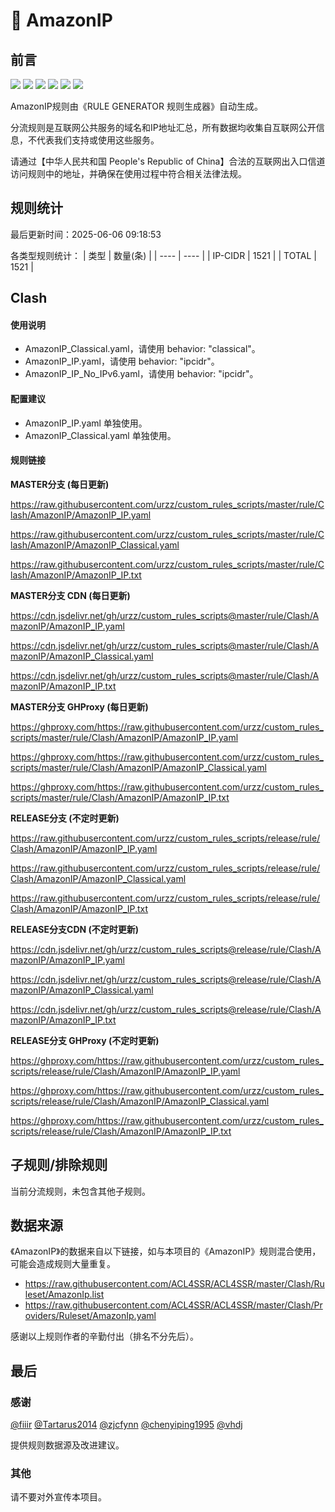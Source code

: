 # 🧸 AmazonIP

## 前言

![](https://shields.io/badge/-移除重复规则-ff69b4) ![](https://shields.io/badge/-DOMAIN与DOMAIN--SUFFIX合并-green) ![](https://shields.io/badge/-DOMAIN--SUFFIX间合并-critical) ![](https://shields.io/badge/-DOMAIN与DOMAIN--KEYWORD合并-9cf) ![](https://shields.io/badge/-DOMAIN--SUFFIX与DOMAIN--KEYWORD合并-blue) ![](https://shields.io/badge/-IP--CIDR(6)合并-blueviolet) 

AmazonIP规则由《RULE GENERATOR 规则生成器》自动生成。

分流规则是互联网公共服务的域名和IP地址汇总，所有数据均收集自互联网公开信息，不代表我们支持或使用这些服务。

请通过【中华人民共和国 People's Republic of China】合法的互联网出入口信道访问规则中的地址，并确保在使用过程中符合相关法律法规。

## 规则统计

最后更新时间：2025-06-06 09:18:53

各类型规则统计：
| 类型 | 数量(条)  | 
| ---- | ----  |
| IP-CIDR | 1521  | 
| TOTAL | 1521  | 


## Clash 

#### 使用说明
- AmazonIP_Classical.yaml，请使用 behavior: "classical"。
- AmazonIP_IP.yaml，请使用 behavior: "ipcidr"。
- AmazonIP_IP_No_IPv6.yaml，请使用 behavior: "ipcidr"。

#### 配置建议
- AmazonIP_IP.yaml 单独使用。
- AmazonIP_Classical.yaml 单独使用。

#### 规则链接
**MASTER分支 (每日更新)**

https://raw.githubusercontent.com/urzz/custom_rules_scripts/master/rule/Clash/AmazonIP/AmazonIP_IP.yaml

https://raw.githubusercontent.com/urzz/custom_rules_scripts/master/rule/Clash/AmazonIP/AmazonIP_Classical.yaml

https://raw.githubusercontent.com/urzz/custom_rules_scripts/master/rule/Clash/AmazonIP/AmazonIP_IP.txt

**MASTER分支 CDN (每日更新)**

https://cdn.jsdelivr.net/gh/urzz/custom_rules_scripts@master/rule/Clash/AmazonIP/AmazonIP_IP.yaml

https://cdn.jsdelivr.net/gh/urzz/custom_rules_scripts@master/rule/Clash/AmazonIP/AmazonIP_Classical.yaml

https://cdn.jsdelivr.net/gh/urzz/custom_rules_scripts@master/rule/Clash/AmazonIP/AmazonIP_IP.txt

**MASTER分支 GHProxy (每日更新)**

https://ghproxy.com/https://raw.githubusercontent.com/urzz/custom_rules_scripts/master/rule/Clash/AmazonIP/AmazonIP_IP.yaml

https://ghproxy.com/https://raw.githubusercontent.com/urzz/custom_rules_scripts/master/rule/Clash/AmazonIP/AmazonIP_Classical.yaml

https://ghproxy.com/https://raw.githubusercontent.com/urzz/custom_rules_scripts/master/rule/Clash/AmazonIP/AmazonIP_IP.txt

**RELEASE分支 (不定时更新)**

https://raw.githubusercontent.com/urzz/custom_rules_scripts/release/rule/Clash/AmazonIP/AmazonIP_IP.yaml

https://raw.githubusercontent.com/urzz/custom_rules_scripts/release/rule/Clash/AmazonIP/AmazonIP_Classical.yaml

https://raw.githubusercontent.com/urzz/custom_rules_scripts/release/rule/Clash/AmazonIP/AmazonIP_IP.txt

**RELEASE分支CDN (不定时更新)**

https://cdn.jsdelivr.net/gh/urzz/custom_rules_scripts@release/rule/Clash/AmazonIP/AmazonIP_IP.yaml

https://cdn.jsdelivr.net/gh/urzz/custom_rules_scripts@release/rule/Clash/AmazonIP/AmazonIP_Classical.yaml

https://cdn.jsdelivr.net/gh/urzz/custom_rules_scripts@release/rule/Clash/AmazonIP/AmazonIP_IP.txt

**RELEASE分支 GHProxy (不定时更新)**

https://ghproxy.com/https://raw.githubusercontent.com/urzz/custom_rules_scripts/release/rule/Clash/AmazonIP/AmazonIP_IP.yaml

https://ghproxy.com/https://raw.githubusercontent.com/urzz/custom_rules_scripts/release/rule/Clash/AmazonIP/AmazonIP_Classical.yaml

https://ghproxy.com/https://raw.githubusercontent.com/urzz/custom_rules_scripts/release/rule/Clash/AmazonIP/AmazonIP_IP.txt

## 子规则/排除规则


当前分流规则，未包含其他子规则。

## 数据来源

《AmazonIP》的数据来自以下链接，如与本项目的《AmazonIP》规则混合使用，可能会造成规则大量重复。

- https://raw.githubusercontent.com/ACL4SSR/ACL4SSR/master/Clash/Ruleset/AmazonIp.list
- https://raw.githubusercontent.com/ACL4SSR/ACL4SSR/master/Clash/Providers/Ruleset/AmazonIp.yaml


感谢以上规则作者的辛勤付出（排名不分先后）。

## 最后

### 感谢

[@fiiir](https://github.com/fiiir) [@Tartarus2014](https://github.com/Tartarus2014) [@zjcfynn](https://github.com/zjcfynn) [@chenyiping1995](https://github.com/chenyiping1995) [@vhdj](https://github.com/vhdj)

提供规则数据源及改进建议。

### 其他

请不要对外宣传本项目。